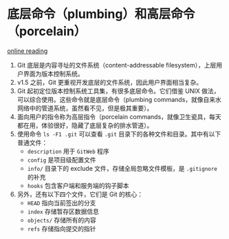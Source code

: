 # 底层命令（plumbing）和高层命令（porcelain）

[online reading](https://git-scm.com/book/en/v2/Git-Internals-Plumbing-and-Porcelain)

1. Git 底层是内容寻址的文件系统（content-addressable filesystem），上层用户界面为版本控制系统。
2. v1.5 之前，Git 更重视开发底层的文件系统，因此用户界面相当复杂。
3. Git 起初定位版本控制系统工具集，有很多底层命令。它们借鉴 UNIX 做法，可以综合使用。这些命令就是底层命令（plumbing commands，就像自来水网络中的管道系统，虽然看不见，但是极其重要）。
4. 面向用户的指令称为高层指令（porcelain commands，就像卫生瓷具，每天都在用，体验很好，隐藏了底层复杂的排水管道）。
5. 使用命令 `ls -F1 .git` 可以查看 `.git` 目录下的各种文件和目录。其中有以下普通文件：
   * `description` 用于 `GitWeb` 程序
   * `config` 是项目级配置文件
   * `info/` 目录下的 exclude 文件，存储全局忽略文件模板，是 `.gitignore` 的补充
   * `hooks` 包含客户端和服务端的钩子脚本
6. 另外，还有以下四个文件，它们是 Git 的核心：
   * `HEAD` 指向当前签出的分支
   * `index` 存储暂存区数据信息
   * `objects/` 存储所有的内容
   * `refs` 存储指向提交的指针
